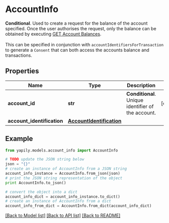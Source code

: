 # AccountInfo

__Conditional__. Used to create a request for the balance of the account specified. Once the user authorises the request, only the balance can be obtained by executing [GET Account Balances](./#get-account-balances).<br><br> This can be specified in conjunction with `accountIdentifiersForTransaction` to generate a `Consent` that can both access the accounts balance and transactions.

## Properties
Name | Type | Description | Notes
------------ | ------------- | ------------- | -------------
**account_id** | **str** | __Conditional__. Unique identifier of the account. | [optional] 
**account_identification** | [**AccountIdentification**](AccountIdentification.md) |  | 

## Example

```python
from yapily.models.account_info import AccountInfo

# TODO update the JSON string below
json = "{}"
# create an instance of AccountInfo from a JSON string
account_info_instance = AccountInfo.from_json(json)
# print the JSON string representation of the object
print AccountInfo.to_json()

# convert the object into a dict
account_info_dict = account_info_instance.to_dict()
# create an instance of AccountInfo from a dict
account_info_from_dict = AccountInfo.from_dict(account_info_dict)
```
[[Back to Model list]](../README.md#documentation-for-models) [[Back to API list]](../README.md#documentation-for-api-endpoints) [[Back to README]](../README.md)


